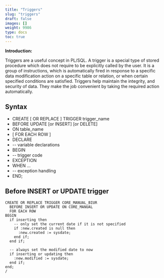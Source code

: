 ```yaml
---
title: "Triggers"
slug: "triggers"
draft: false
images: []
weight: 9986
type: docs
toc: true
---
```


**Introduction:**

Triggers are a useful concept in PL/SQL. A trigger is a special type of stored procedure which does not require to be explicitly called by the user. It is a group of instructions, which is automatically fired in response to a specific data modification action on a specific table or relation, or when certain specified conditions are satisfied. 
Triggers help maintain the integrity, and security of data. They make the job convenient by taking the required action automatically. 


## Syntax
 - CREATE [ OR REPLACE ] TRIGGER trigger_name
 - BEFORE UPDATE [or INSERT] [or DELETE]
 - ON table_name
 - [ FOR EACH ROW ]
 - DECLARE
 -   -- variable declarations
 - BEGIN
 -  -- trigger code
 - EXCEPTION
 -  WHEN ...
 -  -- exception handling
 - END;



## Before INSERT or UPDATE trigger
    CREATE OR REPLACE TRIGGER CORE_MANUAL_BIUR
      BEFORE INSERT OR UPDATE ON CORE_MANUAL
      FOR EACH ROW
    BEGIN
      if inserting then
        -- only set the current date if it is not specified        
        if :new.created is null then
          :new.created := sysdate;
        end if;
      end if;

      -- always set the modified date to now
      if inserting or updating then
        :new.modified := sysdate;
      end if;
    end;
    /



